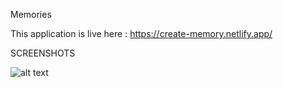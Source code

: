 Memories 

This application is live here : https://create-memory.netlify.app/

SCREENSHOTS

![alt text](https://github.com/iota-008/Create-Memories/blob/main/screenshots/1.jpg?raw=true)
